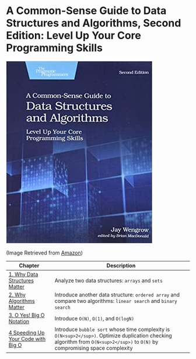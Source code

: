 # A Common-Sense Guide to Data Structures and Algorithms, Second Edition: Level Up Your Core Programming Skills

![Book Cover](./img/book_cover.jpg)

(Image Retrieved from [Amazon](https://www.amazon.ca/Common-Sense-Guide-Structures-Algorithms-Second/dp/1680507222/ref=rvi_sccl_1/147-8772558-6073865?pd_rd_w=1eZ4e&content-id=amzn1.sym.8b4d8c20-8e51-4634-a76f-c00a1995a502&pf_rd_p=8b4d8c20-8e51-4634-a76f-c00a1995a502&pf_rd_r=8VVNM444G7DZHPRWKFS7&pd_rd_wg=5N5gU&pd_rd_r=1716398e-cfb4-4eca-ae02-0333f2c1a9ba&pd_rd_i=1680507222&psc=1))

| Chapter | Description |
| ---------------------- | ---------------------- |
| [1. Why Data Structures Matter](Chapter%2001%20Why%20Data%20Structures%20Matter.md) | Analyze two data structures: `arrays` and `sets` |
| [2. Why Algorithms Matter](Chapter%2002%20Why%20Algorithms%20Matter.md) | Introduce another data structure: `ordered array` and compare two algorithms: `linear search` and `binary search` |
| [3. O Yes! Big O Notation](Chapter%2003%20O%20Yes!%20Big%20O%20Notation.md) | Introduce `O(N)`, `O(1)`, and `O(logN)` |
| [4 Speeding Up Your Code with Big O](Chapter%2004%20Speeding%20Up%20Your%20Code%20with%20Big%20O.md) | Introduce `bubble sort` whose time complexity is `O(N<sup>2</sup>)`. Optimize duplication checking algorithm from `O(N<sup>2</sup>)` to `O(N)` by compromising space complexity |